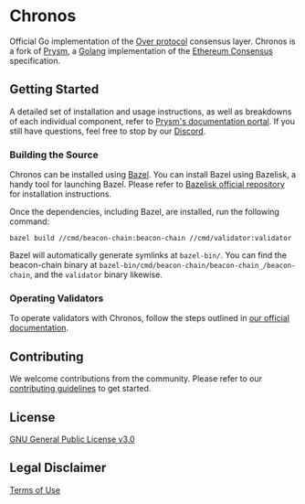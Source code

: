 # Chronos

Official Go implementation of the [Over protocol](https://over.network/) consensus layer. Chronos is a fork of [Prysm](https://github.com/prysmaticlabs/prysm), a [Golang](https://golang.org/) implementation of the [Ethereum Consensus](https://ethereum.org/en/developers/docs/consensus-mechanisms/#proof-of-stake) specification.

## Getting Started

A detailed set of installation and usage instructions, as well as breakdowns of each individual component, refer to [Prysm's documentation portal](https://docs.prylabs.network). If you still have questions, feel free to stop by our [Discord](https://discord.com/invite/overprotocol).

### Building the Source

Chronos can be installed using [Bazel](https://bazel.build/). You can install Bazel using Bazelisk, a handy tool for launching Bazel. Please refer to [Bazelisk official repository](https://github.com/bazelbuild/bazelisk?tab=readme-ov-file#installation) for installation instructions.

Once the dependencies, including Bazel, are installed, run the following command:

```shell
bazel build //cmd/beacon-chain:beacon-chain //cmd/validator:validator
```

Bazel will automatically generate symlinks at `bazel-bin/`. You can find the beacon-chain binary at `bazel-bin/cmd/beacon-chain/beacon-chain_/beacon-chain`, and the `validator` binary likewise.

### Operating Validators

To operate validators with Chronos, follow the steps outlined in [our official documentation](https://docs.over.network/operators/operate-validators).

## Contributing

We welcome contributions from the community. Please refer to our [contributing guidelines](CONTRIBUTING.md) to get started.

## License

[GNU General Public License v3.0](https://www.gnu.org/licenses/gpl-3.0.en.html)

## Legal Disclaimer

[Terms of Use](/TERMS_OF_SERVICE.md)
